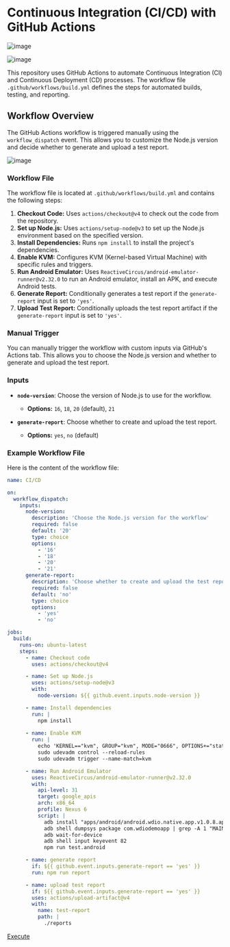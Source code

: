 # Continuous Integration (CI/CD) with GitHub Actions

![image](https://github.com/user-attachments/assets/bb8ee3d5-3347-4bbd-b59f-2d2f5b38f362)

![image](https://github.com/user-attachments/assets/843c2c5d-f42e-4f3c-9c68-e7a1fb4d1d81)


This repository uses GitHub Actions to automate Continuous Integration (CI) and Continuous Deployment (CD) processes. The workflow file `.github/workflows/build.yml` defines the steps for automated builds, testing, and reporting.

## Workflow Overview

The GitHub Actions workflow is triggered manually using the `workflow_dispatch` event. This allows you to customize the Node.js version and decide whether to generate and upload a test report.

![image](https://github.com/user-attachments/assets/731abbcc-469c-4311-95fb-670709b22b66)

### Workflow File

The workflow file is located at `.github/workflows/build.yml` and contains the following steps:

1. **Checkout Code:** Uses `actions/checkout@v4` to check out the code from the repository.
2. **Set up Node.js:** Uses `actions/setup-node@v3` to set up the Node.js environment based on the specified version.
3. **Install Dependencies:** Runs `npm install` to install the project's dependencies.
4. **Enable KVM:** Configures KVM (Kernel-based Virtual Machine) with specific rules and triggers.
5. **Run Android Emulator:** Uses `ReactiveCircus/android-emulator-runner@v2.32.0` to run an Android emulator, install an APK, and execute Android tests.
6. **Generate Report:** Conditionally generates a test report if the `generate-report` input is set to `'yes'`.
7. **Upload Test Report:** Conditionally uploads the test report artifact if the `generate-report` input is set to `'yes'`.

### Manual Trigger

You can manually trigger the workflow with custom inputs via GitHub's Actions tab. This allows you to choose the Node.js version and whether to generate and upload the test report.

### Inputs

- **`node-version`**: Choose the version of Node.js to use for the workflow.
  - **Options:** `16`, `18`, `20` (default), `21`

- **`generate-report`**: Choose whether to create and upload the test report.
  - **Options:** `yes`, `no` (default)

### Example Workflow File

Here is the content of the workflow file:

```yaml
name: CI/CD

on:      
  workflow_dispatch:
    inputs:
      node-version:
        description: 'Choose the Node.js version for the workflow'
        required: false
        default: '20'
        type: choice
        options:
          - '16'
          - '18'
          - '20'
          - '21'
      generate-report:
        description: 'Choose whether to create and upload the test report'
        required: false
        default: 'no'
        type: choice
        options:
          - 'yes'
          - 'no'

jobs:
  build:
    runs-on: ubuntu-latest
    steps:
      - name: Checkout code
        uses: actions/checkout@v4

      - name: Set up Node.js
        uses: actions/setup-node@v3
        with:
          node-version: ${{ github.event.inputs.node-version }}

      - name: Install dependencies
        run: |
          npm install
          
      - name: Enable KVM
        run: |
          echo 'KERNEL=="kvm", GROUP="kvm", MODE="0666", OPTIONS+="static_node=kvm"' | sudo tee /etc/udev/rules.d/99-kvm4all.rules
          sudo udevadm control --reload-rules
          sudo udevadm trigger --name-match=kvm

      - name: Run Android Emulator
        uses: ReactiveCircus/android-emulator-runner@v2.32.0
        with:
          api-level: 31
          target: google_apis
          arch: x86_64
          profile: Nexus 6
          script: |
            adb install "apps/android/android.wdio.native.app.v1.0.8.apk"
            adb shell dumpsys package com.wdiodemoapp | grep -A 1 "MAIN"
            adb wait-for-device
            adb shell input keyevent 82
            npm run test.android

      - name: generate report
        if: ${{ github.event.inputs.generate-report == 'yes' }}
        run: npm run report

      - name: upload test report
        if: ${{ github.event.inputs.generate-report == 'yes' }}
        uses: actions/upload-artifact@v4  
        with:
          name: test-report
          path: |
            ./reports

```

[Execute](https://github.com/thiagotobiasturk/Appium-TS-Cucumber-Mobile/actions/workflows/build.yml)
